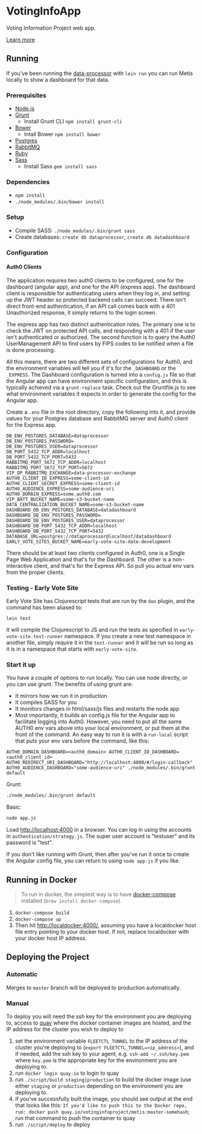 VotingInfoApp
=============

Voting Information Project web app.

[Learn more](https://votinginfoproject.org/)

## Running

If you've been running the [data-processor][data-processor] with `lein run`
you can run Metis locally to show a dashboard for that data.

### Prerequisites

* [Node.js][node]
* [Grunt][grunt]
    * Install Grunt CLI `npm install grunt-cli`
* [Bower][bower]
    * Intall Bower `npm install bower`
* [Postgres][postgres]
* [RabbitMQ][rabbitmq]
* [Ruby][ruby]
* [Sass][sass]
    * Install Sass `gem install sass`

### Dependencies

* `npm install`
* `./node_modules/.bin/bower install`

### Setup

* Compile SASS: `./node_modules/.bin/grunt sass`
* Create databases: `create db dataprocessor`, `create db datadashboard`

### Configuration

#### Auth0 Clients

The application requires two auth0 clients to be configured, one for the dashboard (angular app),
and one for the API (express app). The dashboard client is responsible for authenticating
users when they log in, and setting up the JWT header so protected backend calls can
succeed. There isn't direct front-end authentication, if an API call comes back with a
401 Unauthorized response, it simply returns to the login screen.

The express app has two distinct authentication roles. The primary one is to check
the JWT on protected API calls, and responding with a 401 if the user isn't
authenticated or authorized. The second function is to query the Auth0 UserManagement
API to find users by FIPS codes to be notified when a file is done processing.

All this means, there are two different sets of configurations for Auth0, and the
environment variables will tell you if it's for the `_DASHBOARD` or the `_EXPRESS`.
The Dashboard configuration is turned into a `config.js` file so that the Angular app
can have environment specific configuration, and this is typically achieved via
a `grunt-replace` task. Check out the Gruntfile.js to see what environment variables
it expects in order to generate the config for the Angular app.

Create a `.env` file in the root directory, copy the following into
it, and provide values for your Postgres database and RabbitMQ server and
Auth0 client for the Express app.

```
DB_ENV_POSTGRES_DATABASE=dataprocessor
DB_ENV_POSTGRES_PASSWORD=
DB_ENV_POSTGRES_USER=dataprocessor
DB_PORT_5432_TCP_ADDR=localhost
DB_PORT_5432_TCP_PORT=5432
RABBITMQ_PORT_5672_TCP_ADDR=localhost
RABBITMQ_PORT_5672_TCP_PORT=5672
VIP_DP_RABBITMQ_EXCHANGE=data-processor-exchange
AUTH0_CLIENT_ID_EXPRESS=some-client-id
AUTH0_CLIENT_SECRET_EXPRESS=some-client-id
AUTH0_AUDIENCE_EXPRESS=some-audience-uri
AUTH0_DOMAIN_EXPRESS=some.auth0.com
VIP_BATT_BUCKET_NAME=some-s3-bucket-name
DATA_CENTRALIZATION_BUCKET_NAME=some-s3-bucket-name
DASHBOARD_DB_ENV_POSTGRES_DATABASE=datadashboard
DASHBOARD_DB_ENV_POSTGRES_PASSWORD=
DASHBOARD_DB_ENV_POSTGRES_USER=dataprocessor
DASHBOARD_DB_PORT_5432_TCP_ADDR=localhost
DASHBOARD_DB_PORT_5432_TCP_PORT=5432
DATABASE_URL=postgres://dataprocessor@localhost/datadashboard
EARLY_VOTE_SITES_BUCKET_NAME=early-vote-site-date-development
```

There should be at least two clients configured in Auth0, one is a Single Page Web Application
and that's for the Dashboard. The other is a non-interactive client, and that's for
the Express API. So pull you actual env vars from the proper clients.

### Testing - Early Vote Site

Early Vote Site has Clojurescript tests that are run by the `doo` plugin, and the command has been aliased to:

`lein test`

It will compile the Clojurescript to JS and run the tests as specified in `early-vote-site.test-runner` namespace.
If you create a new test namespace in another file, simply require it in the `test-runner` and it will be run so
long as it is in a namespace that starts with `early-vote-site`.

### Start it up

You have a couple of options to run locally. You can use node directly, or you can use grunt. The benefits of using grunt are:
* It mirrors how we run it in production
* It compiles SASS for you
* It monitors changes in html/sass/js files and restarts the node app
* Most importantly, it builds an config.js file for the Angular app to facilitate logging into Auth0. However, you need to put all the same AUTH0 env vars above into your local environment, or put them at the front of the command. An easy way to run it is with a `run-local` script that puts your env vars before the command, like this:
```
AUTH0_DOMAIN_DASHBOARD=<auth0_domain> AUTH0_CLIENT_ID_DASHBOARD=<auth0_client_id>  AUTH0_REDIRECT_URI_DASHBOARD="http://localhost:4000/#/login-callback"
AUTH0_AUDIENCE_DASHBOARD="some-audience-uri" ./node_modules/.bin/grunt default
```

Grunt:
```sh
./node_modules/.bin/grunt default
```

Basic:
```sh
node app.js
```

Load [http://localhost:4000](http://localhost:4000) in a browser. You
can log in using the accounts in `authentication/strategy.js`. The
super user account is "testuser" and its password is "test".

If you don't like running with Grunt, then after you've run it once to create
the Angular config file, you can return to using `node app.js` if you like.

## Running in Docker

> To run in docker, the simplest way is to have [docker-compose](https://docs.docker.com/compose/)
> installed (`brew install docker-compose`).

1. `docker-compose build`
1. `docker-compose up`
1. Then hit [http://localdocker:4000/](http://localdocker:4000/), assuming you have a localdocker host file entry pointing to your docker host. If not, replace localdocker with your docker host IP address.

## Deploying the Project

### Automatic

Merges to `master` branch will be deployed to production automatically.

### Manual

To deploy you will need the ssh key for the environment you are deploying to, access to [quay](https://quay.io/) where the docker container images are hosted, and the IP address for the cluster you wish to deploy to

1. set the environment variable `FLEETCTL_TUNNEL` to the IP address of the cluster you're deploying to (`export FLEETCTL_TUNNEL=<ip_address>`), and if needed, add the ssh key to your agent, e.g. `ssh-add ~/.ssh/key.pem` where `key.pem` is the appropriate key for the environment you are deploying to.
1. run `docker login quay.io` to login to quay
2. run `./script/build staging|production` to build the docker image (use either `staging` or `production` depending on the environment you are deploying to.
2. if you've successfully built the image, you should see output at the end that looks like this: `If you'd like to push this to the Docker repo, run: docker push quay.io/votinginfoproject/metis:master-somehash`; run that command to push the container to quay
3. run `./script/deploy` to deploy

[data-processor]: https://github.com/votinginfoproject/data-processor
[node]: http://nodejs.org
[grunt]: http://gruntjs.com
[bower]: http://bower.io
[postgres]: http://www.postgresql.org/
[rabbitmq]: http://www.rabbitmq.com/
[ruby]: https://www.ruby-lang.org
[sass]: http://sass-lang.com
